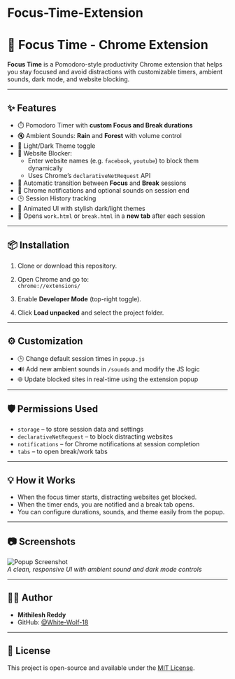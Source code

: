 # Focus-Time-Extension
# 🎯 Focus Time - Chrome Extension

**Focus Time** is a Pomodoro-style productivity Chrome extension that helps you stay focused and avoid distractions with customizable timers, ambient sounds, dark mode, and website blocking.

---

## ✨ Features

- ⏱️ Pomodoro Timer with **custom Focus and Break durations**
- 🔇 Ambient Sounds: **Rain** and **Forest** with volume control
- 🌙 Light/Dark Theme toggle
- 🚫 Website Blocker:
  - Enter website names (e.g. `facebook`, `youtube`) to block them dynamically
  - Uses Chrome’s `declarativeNetRequest` API
- 🔁 Automatic transition between **Focus** and **Break** sessions
- 🔔 Chrome notifications and optional sounds on session end
- 🕒 Session History tracking
- 🎨 Animated UI with stylish dark/light themes
- 🧩 Opens `work.html` or `break.html` in a **new tab** after each session

---

## 📦 Installation

1. Clone or download this repository.

2. Open Chrome and go to:  
   `chrome://extensions/`

3. Enable **Developer Mode** (top-right toggle).

4. Click **Load unpacked** and select the project folder.

---

## ⚙️ Customization

- 🕒 Change default session times in `popup.js`
- 🔊 Add new ambient sounds in `/sounds` and modify the JS logic
- 🌐 Update blocked sites in real-time using the extension popup

---

## 🛡️ Permissions Used

- `storage` – to store session data and settings
- `declarativeNetRequest` – to block distracting websites
- `notifications` – for Chrome notifications at session completion
- `tabs` – to open break/work tabs

---

## 💡 How it Works

- When the focus timer starts, distracting websites get blocked.
- When the timer ends, you are notified and a break tab opens.
- You can configure durations, sounds, and theme easily from the popup.

---

## 📷 Screenshots

![Popup Screenshot](./screenshots/popup-dark.png)  
*A clean, responsive UI with ambient sound and dark mode controls*

---

## 🧑‍💻 Author

- **Mithilesh Reddy**
- GitHub: [@White-Wolf-18](https://github.com/White-Wolf-18)

---

## 📜 License

This project is open-source and available under the [MIT License](LICENSE).
